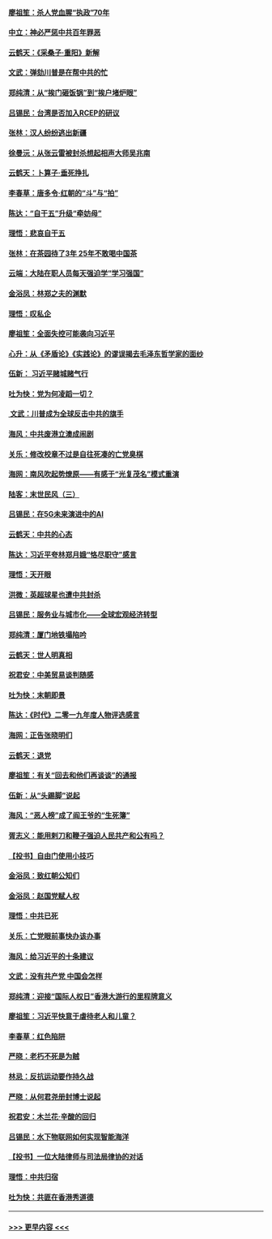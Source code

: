 #### [廖祖笙：杀人党血腥“执政”70年](../pages/nsc993/n11745144.md?t=12261211) 
#### [中立：神必严惩中共百年罪恶](../pages/nsc993/n11744970.md?t=12261211) 
#### [云鹤天：《采桑子‧重阳》新解](../pages/nsc993/n11744948.md?t=12261211) 
#### [文武：弹劾川普是在帮中共的忙](../pages/nsc993/n11744758.md?t=12261211) 
#### [郑纯清：从“挨门砸饭锅”到“挨户堵炉眼”](../pages/nsc993/n11744745.md?t=12261211) 
#### [吕锡民：台湾是否加入RCEP的研议](../pages/nsc993/n11744701.md?t=12261211) 
#### [张林：汉人纷纷逃出新疆](../pages/nsc993/n11743530.md?t=12261211) 
#### [徐曼沅：从张云雷被封杀想起相声大师吴兆南](../pages/nsc993/n11741816.md?t=12261211) 
#### [云鹤天：卜算子‧垂死挣扎](../pages/nsc993/n11739956.md?t=12261211) 
#### [李春草：唐多令‧红朝的“斗”与“拍”](../pages/nsc993/n11739830.md?t=12261211) 
#### [陈达：“自干五”升级“牵妨母”](../pages/nsc993/n11739724.md?t=12261211) 
#### [理悟：悲哀自干五](../pages/nsc993/n11739547.md?t=12261211) 
#### [张林：在茶园待了3年 25年不敢喝中国茶](../pages/nsc993/n11739240.md?t=12261211) 
#### [云端：大陆在职人员每天强迫学“学习强国”](../pages/nsc993/n11738735.md?t=12261211) 
#### [金浴凤：林郑之夫的渊默](../pages/nsc993/n11737735.md?t=12261211) 
#### [理悟：叹私企](../pages/nsc993/n11737715.md?t=12261211) 
#### [廖祖笙：全面失控可能袭向习近平](../pages/nsc993/n11737704.md?t=12261211) 
#### [心升：从《矛盾论》《实践论》的谬误揭去毛泽东哲学家的面纱](../pages/nsc993/n11736962.md?t=12261211) 
#### [伍新： 习近平赌城赌气行](../pages/nsc993/n11736929.md?t=12261211) 
#### [吐为快：党为何凌蹈一切？](../pages/nsc993/n11736915.md?t=12261211) 
#### [ 文武：川普成为全球反击中共的旗手](../pages/nsc993/n11736882.md?t=12261211) 
#### [海风：中共废港立澳成闹剧](../pages/nsc993/n11735857.md?t=12261211) 
#### [关乐：修改校章不过是自往死凑的亡党臭棋](../pages/nsc993/n11735097.md?t=12261211) 
#### [海网：南风吹起势燎原——有感于“光复茂名”模式重演](../pages/nsc993/n11732308.md?t=12261211) 
#### [陆客：末世民风（三）](../pages/nsc993/n11732211.md?t=12261211) 
#### [吕锡民：在5G未来演进中的AI](../pages/nsc993/n11730010.md?t=12261211) 
#### [云鹤天：中共的心态](../pages/nsc993/n11729906.md?t=12261211) 
#### [陈达：习近平夸林郑月娥“恪尽职守”感言](../pages/nsc993/n11729881.md?t=12261211) 
#### [理悟：天开眼](../pages/nsc993/n11729699.md?t=12261211) 
#### [洪微：英超球星也遭中共封杀](../pages/nsc993/n11727243.md?t=12261211) 
#### [吕锡民：服务业与城市化——全球宏观经济转型](../pages/nsc993/n11725845.md?t=12261211) 
#### [郑纯清：厦门地铁塌陷吟](../pages/nsc993/n11725813.md?t=12261211) 
#### [云鹤天：世人明真相](../pages/nsc993/n11725621.md?t=12261211) 
#### [祝君安：中美贸易谈判随感](../pages/nsc993/n11725609.md?t=12261211) 
#### [吐为快：末朝即景](../pages/nsc993/n11723365.md?t=12261211) 
#### [陈达：《时代》二零一九年度人物评选感言](../pages/nsc993/n11723337.md?t=12261211) 
#### [海网：正告张晓明们](../pages/nsc993/n11723228.md?t=12261211) 
#### [云鹤天：退党](../pages/nsc993/n11723056.md?t=12261211) 
#### [廖祖笙：有关“回去和他们再谈谈”的通报](../pages/nsc993/n11722442.md?t=12261211) 
#### [伍新：从“头踢脚”说起](../pages/nsc993/n11722429.md?t=12261211) 
#### [海风：“恶人榜”成了阎王爷的“生死簿”](../pages/nsc993/n11722272.md?t=12261211) 
#### [胥志义：能用剌刀和鞭子强迫人民共产和公有吗？](../pages/nsc993/n11720569.md?t=12261211) 
#### [【投书】自由门使用小技巧](../pages/nsc993/n11720180.md?t=12261211) 
#### [金浴凤：致红朝公知们](../pages/nsc993/n11720563.md?t=12261211) 
#### [金浴凤：赵国党赋人权](../pages/nsc993/n11720533.md?t=12261211) 
#### [理悟：中共已死](../pages/nsc993/n11720233.md?t=12261211) 
#### [关乐：亡党眼前事快办该办事](../pages/nsc993/n11719160.md?t=12261211) 
#### [海风：给习近平的十条建议](../pages/nsc993/n11717616.md?t=12261211) 
#### [文武：没有共产党 中国会怎样](../pages/nsc993/n11717584.md?t=12261211) 
#### [郑纯清：迎接“国际人权日”香港大游行的里程牌意义](../pages/nsc993/n11717417.md?t=12261211) 
#### [廖祖笙：习近平快意于虐待老人和儿童？](../pages/nsc993/n11715313.md?t=12261211) 
#### [李春草：红色陷阱](../pages/nsc993/n11715029.md?t=12261211) 
#### [严晓：老朽不死是为贼](../pages/nsc993/n11712910.md?t=12261211) 
#### [林忌：反抗运动要作持久战](../pages/nsc993/n11712623.md?t=12261211) 
#### [严晓：从何君尧册封博士说起](../pages/nsc993/n11712465.md?t=12261211) 
#### [祝君安：木兰花·辛酸的回归](../pages/nsc993/n11712381.md?t=12261211) 
#### [吕锡民：水下物联网如何实现智能海洋](../pages/nsc993/n11711158.md?t=12261211) 
#### [【投书】一位大陆律师与司法局律协的对话](../pages/nsc993/n11709675.md?t=12261211) 
#### [理悟：中共归宿](../pages/nsc993/n11710059.md?t=12261211) 
#### [吐为快：共匪在香港秀道德](../pages/nsc993/n11709979.md?t=12261211) 

----
#### [ >>> 更早内容 <<< ](../indexes/nsc993-earlier.md)
